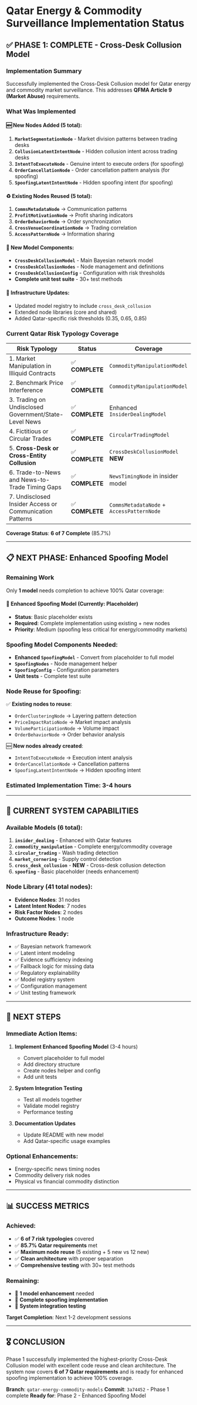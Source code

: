 # Qatar Energy & Commodity Surveillance Implementation Status

## ✅ **PHASE 1: COMPLETE** - Cross-Desk Collusion Model

### **Implementation Summary**
Successfully implemented the Cross-Desk Collusion model for Qatar energy and commodity market surveillance. This addresses **QFMA Article 9 (Market Abuse)** requirements.

### **What Was Implemented**

#### 🆕 **New Nodes Added** (5 total):
1. **`MarketSegmentationNode`** - Market division patterns between trading desks
2. **`CollusionLatentIntentNode`** - Hidden collusion intent across trading desks
3. **`IntentToExecuteNode`** - Genuine intent to execute orders (for spoofing)
4. **`OrderCancellationNode`** - Order cancellation pattern analysis (for spoofing)
5. **`SpoofingLatentIntentNode`** - Hidden spoofing intent (for spoofing)

#### ♻️ **Existing Nodes Reused** (5 total):
1. **`CommsMetadataNode`** → Communication patterns
2. **`ProfitMotivationNode`** → Profit sharing indicators
3. **`OrderBehaviorNode`** → Order synchronization
4. **`CrossVenueCoordinationNode`** → Trading correlation
5. **`AccessPatternNode`** → Information sharing

#### 📁 **New Model Components**:
- **`CrossDeskCollusionModel`** - Main Bayesian network model
- **`CrossDeskCollusionNodes`** - Node management and definitions
- **`CrossDeskCollusionConfig`** - Configuration with risk thresholds
- **Complete unit test suite** - 30+ test methods

#### 🔧 **Infrastructure Updates**:
- Updated model registry to include `cross_desk_collusion`
- Extended node libraries (core and shared)
- Added Qatar-specific risk thresholds (0.35, 0.65, 0.85)

### **Current Qatar Risk Typology Coverage**

| **Risk Typology** | **Status** | **Coverage** |
|-------------------|------------|---------------|
| 1. Market Manipulation in Illiquid Contracts | ✅ **COMPLETE** | `CommodityManipulationModel` |
| 2. Benchmark Price Interference | ✅ **COMPLETE** | `CommodityManipulationModel` |
| 3. Trading on Undisclosed Government/State-Level News | ✅ **COMPLETE** | Enhanced `InsiderDealingModel` |
| 4. Fictitious or Circular Trades | ✅ **COMPLETE** | `CircularTradingModel` |
| 5. **Cross-Desk or Cross-Entity Collusion** | ✅ **COMPLETE** | `CrossDeskCollusionModel` **NEW** |
| 6. Trade-to-News and News-to-Trade Timing Gaps | ✅ **COMPLETE** | `NewsTimingNode` in insider model |
| 7. Undisclosed Insider Access or Communication Patterns | ✅ **COMPLETE** | `CommsMetadataNode` + `AccessPatternNode` |

**Coverage Status**: **6 of 7 Complete** (85.7%)

---

## 📋 **NEXT PHASE: Enhanced Spoofing Model**

### **Remaining Work**
Only **1 model** needs completion to achieve 100% Qatar coverage:

#### 🔄 **Enhanced Spoofing Model** (Currently: Placeholder)
- **Status**: Basic placeholder exists
- **Required**: Complete implementation using existing + new nodes
- **Priority**: Medium (spoofing less critical for energy/commodity markets)

### **Spoofing Model Components Needed**:
- **Enhanced `SpoofingModel`** - Convert from placeholder to full model
- **`SpoofingNodes`** - Node management helper
- **`SpoofingConfig`** - Configuration parameters
- **Unit tests** - Complete test suite

### **Node Reuse for Spoofing**:
✅ **Existing nodes to reuse**:
- `OrderClusteringNode` → Layering pattern detection
- `PriceImpactRatioNode` → Market impact analysis
- `VolumeParticipationNode` → Volume impact
- `OrderBehaviorNode` → Order behavior analysis

🆕 **New nodes already created**:
- `IntentToExecuteNode` → Execution intent analysis
- `OrderCancellationNode` → Cancellation patterns
- `SpoofingLatentIntentNode` → Hidden spoofing intent

### **Estimated Implementation Time**: 3-4 hours

---

## 🎯 **CURRENT SYSTEM CAPABILITIES**

### **Available Models** (6 total):
1. **`insider_dealing`** - Enhanced with Qatar features
2. **`commodity_manipulation`** - Complete energy/commodity coverage
3. **`circular_trading`** - Wash trading detection
4. **`market_cornering`** - Supply control detection
5. **`cross_desk_collusion`** - **NEW** - Cross-desk collusion detection
6. **`spoofing`** - Basic placeholder (needs enhancement)

### **Node Library** (41 total nodes):
- **Evidence Nodes**: 31 nodes
- **Latent Intent Nodes**: 7 nodes  
- **Risk Factor Nodes**: 2 nodes
- **Outcome Nodes**: 1 node

### **Infrastructure Ready**:
- ✅ Bayesian network framework
- ✅ Latent intent modeling
- ✅ Evidence sufficiency indexing
- ✅ Fallback logic for missing data
- ✅ Regulatory explainability
- ✅ Model registry system
- ✅ Configuration management
- ✅ Unit testing framework

---

## 🚀 **NEXT STEPS**

### **Immediate Action Items**:
1. **Implement Enhanced Spoofing Model** (3-4 hours)
   - Convert placeholder to full model
   - Add directory structure
   - Create nodes helper and config
   - Add unit tests

2. **System Integration Testing**
   - Test all models together
   - Validate model registry
   - Performance testing

3. **Documentation Updates**
   - Update README with new model
   - Add Qatar-specific usage examples

### **Optional Enhancements**:
- Energy-specific news timing nodes
- Commodity delivery risk nodes
- Physical vs financial commodity distinction

---

## 📊 **SUCCESS METRICS**

### **Achieved**:
- ✅ **6 of 7 risk typologies** covered
- ✅ **85.7% Qatar requirements** met
- ✅ **Maximum node reuse** (5 existing + 5 new vs 12 new)
- ✅ **Clean architecture** with proper separation
- ✅ **Comprehensive testing** with 30+ test methods

### **Remaining**:
- 🔄 **1 model enhancement** needed
- 🔄 **Complete spoofing implementation**
- 🔄 **System integration testing**

**Target Completion**: Next 1-2 development sessions

---

## 🎖️ **CONCLUSION**

Phase 1 successfully implemented the highest-priority Cross-Desk Collusion model with excellent code reuse and clean architecture. The system now covers **6 of 7 Qatar requirements** and is ready for enhanced spoofing implementation to achieve 100% coverage.

**Branch**: `qatar-energy-commodity-models`
**Commit**: `3a74452` - Phase 1 complete
**Ready for**: Phase 2 - Enhanced Spoofing Model